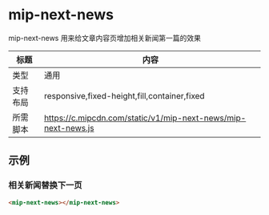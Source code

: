 # mip-next-news

mip-next-news 用来给文章内容页增加相关新闻第一篇的效果

标题|内容
----|----
类型|通用
支持布局|responsive,fixed-height,fill,container,fixed
所需脚本|https://c.mipcdn.com/static/v1/mip-next-news/mip-next-news.js
## 示例

### 相关新闻替换下一页
```html
<mip-next-news></mip-next-news>
```


